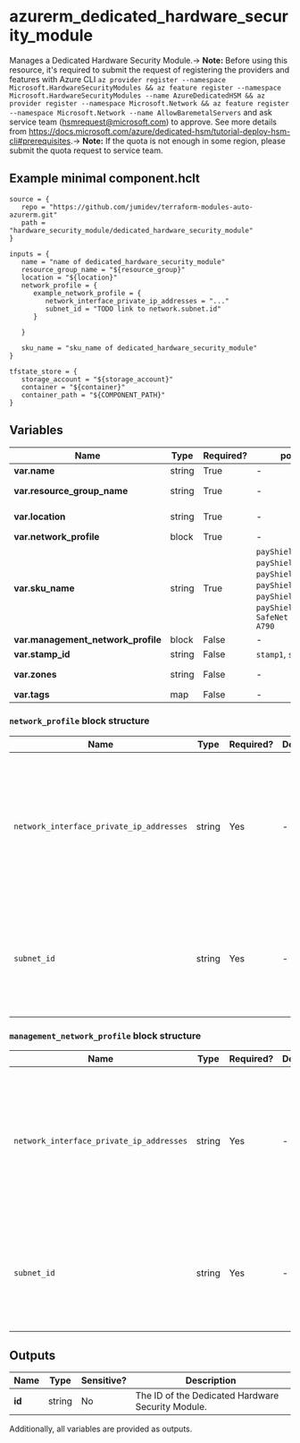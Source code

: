 # azurerm_dedicated_hardware_security_module

Manages a Dedicated Hardware Security Module.-> **Note:** Before using this resource, it's required to submit the request of registering the providers and features with Azure CLI `az provider register --namespace Microsoft.HardwareSecurityModules && az feature register --namespace Microsoft.HardwareSecurityModules --name AzureDedicatedHSM && az provider register --namespace Microsoft.Network && az feature register --namespace Microsoft.Network --name AllowBaremetalServers` and ask service team (hsmrequest@microsoft.com) to approve. See more details from <https://docs.microsoft.com/azure/dedicated-hsm/tutorial-deploy-hsm-cli#prerequisites>.-> **Note:** If the quota is not enough in some region, please submit the quota request to service team.

## Example minimal component.hclt

```hcl
source = {
   repo = "https://github.com/jumidev/terraform-modules-auto-azurerm.git" 
   path = "hardware_security_module/dedicated_hardware_security_module" 
}

inputs = {
   name = "name of dedicated_hardware_security_module" 
   resource_group_name = "${resource_group}" 
   location = "${location}" 
   network_profile = {
      example_network_profile = {
         network_interface_private_ip_addresses = "..."   
         subnet_id = "TODO link to network.subnet.id"   
      }
  
   }
 
   sku_name = "sku_name of dedicated_hardware_security_module" 
}

tfstate_store = {
   storage_account = "${storage_account}" 
   container = "${container}" 
   container_path = "${COMPONENT_PATH}" 
}

```

## Variables

| Name | Type | Required? |  possible values |  Description |
| ---- | ---- | --------- |  ----------- | ----------- |
| **var.name** | string | True | -  |  The name which should be used for this Dedicated Hardware Security Module. Changing this forces a new Dedicated Hardware Security Module to be created. | 
| **var.resource_group_name** | string | True | -  |  The name of the Resource Group where the Dedicated Hardware Security Module should exist. Changing this forces a new Dedicated Hardware Security Module to be created. | 
| **var.location** | string | True | -  |  The Azure Region where the Dedicated Hardware Security Module should exist. Changing this forces a new Dedicated Hardware Security Module to be created. | 
| **var.network_profile** | block | True | -  |  A `network_profile` block. | 
| **var.sku_name** | string | True | `payShield10K_LMK1_CPS60`, `payShield10K_LMK1_CPS250`, `payShield10K_LMK1_CPS2500`, `payShield10K_LMK2_CPS60`, `payShield10K_LMK2_CPS250`, `payShield10K_LMK2_CPS2500`, `SafeNet Luna Network HSM A790`  |  The SKU name of the dedicated hardware security module. Possible values are `payShield10K_LMK1_CPS60`,`payShield10K_LMK1_CPS250`,`payShield10K_LMK1_CPS2500`,`payShield10K_LMK2_CPS60`,`payShield10K_LMK2_CPS250`,`payShield10K_LMK2_CPS2500` and `SafeNet Luna Network HSM A790`. Changing this forces a new Dedicated Hardware Security Module to be created. | 
| **var.management_network_profile** | block | False | -  |  A `management_network_profile` block. | 
| **var.stamp_id** | string | False | `stamp1`, `stamp2`  |  The ID of the stamp. Possible values are `stamp1` or `stamp2`. Changing this forces a new Dedicated Hardware Security Module to be created. | 
| **var.zones** | string | False | -  |  Specifies a list of Availability Zones in which this Dedicated Hardware Security Module should be located. Changing this forces a new Dedicated Hardware Security Module to be created. | 
| **var.tags** | map | False | -  |  A mapping of tags which should be assigned to the Dedicated Hardware Security Module. | 

### `network_profile` block structure

| Name | Type | Required? | Default | Description |
| ---- | ---- | --------- | ------- | ----------- |
| `network_interface_private_ip_addresses` | string | Yes | - | The private IPv4 address of the network interface. Changing this forces a new Dedicated Hardware Security Module to be created. |
| `subnet_id` | string | Yes | - | The ID of the subnet. Changing this forces a new Dedicated Hardware Security Module to be created. |

### `management_network_profile` block structure

| Name | Type | Required? | Default | Description |
| ---- | ---- | --------- | ------- | ----------- |
| `network_interface_private_ip_addresses` | string | Yes | - | The private IPv4 address of the network interface. Changing this forces a new Dedicated Hardware Security Module to be created. |
| `subnet_id` | string | Yes | - | The ID of the subnet. Changing this forces a new Dedicated Hardware Security Module to be created. |



## Outputs

| Name | Type | Sensitive? | Description |
| ---- | ---- | --------- | --------- |
| **id** | string | No  | The ID of the Dedicated Hardware Security Module. | 

Additionally, all variables are provided as outputs.
